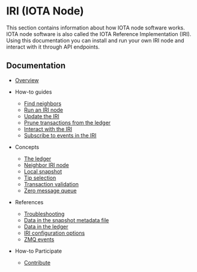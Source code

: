# IRI (IOTA Node)

This section contains information about how IOTA node software works. IOTA node software is also called the IOTA Reference Implementation (IRI). Using this documentation you can install and run your own IRI node and interact with it through API endpoints.

## Documentation

- [Overview](/iri/introduction/overview.md)
  
- How-to guides
    - [Find neighbors](how-to-guides/find-neighbors.md)
    - [Run an IRI node](how-to-guides/run-an-iri-node.md)
    - [Update the IRI](how-to-guides/update-the-iri.md)
    - [Prune transactions from the ledger](/how-to-guides/prune-transactions-from-the-ledger.md)
    - [Interact with the IRI](how-to-guides/interact-with-the-iri.md)
    - [Subscribe to events in the IRI](how-to-guides/subscribe-to-events-in-the-iri.md)
  
- Concepts
    - [The ledger](concepts/the-ledger.md)
    - [Neighbor IRI node](concepts/neighbor-iri-node.md)
    - [Local snapshot](concepts/local-snapshot.md)
    - [Tip selection](concepts/tip-selection.md)
    - [Transaction validation](concepts/transaction-validation.md)
    - [Zero message queue](concepts/zero-message-queue.md)

- References
    - [Troubleshooting](how-to-guides/troubleshooting.md)
    - [Data in the snapshot metadata file](references/data-in-the-snapshot-metadata-files.md)
    - [Data in the ledger](references/data-in-the-ledger.md)
    - [IRI configuration options](references/iri-configuration-options.md)
    - [ZMQ events](references/zmq-events.md)
  
- How-to Participate 
    - [Contribute](knowledgebase/contribute.md)
